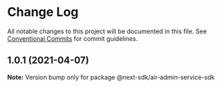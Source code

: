 # Change Log

All notable changes to this project will be documented in this file.
See [Conventional Commits](https://conventionalcommits.org) for commit guidelines.

## 1.0.1 (2021-04-07)

**Note:** Version bump only for package @next-sdk/air-admin-service-sdk
